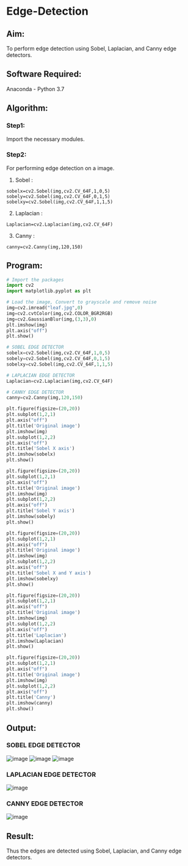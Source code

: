 # Edge-Detection
## Aim:
To perform edge detection using Sobel, Laplacian, and Canny edge detectors.

## Software Required:
Anaconda - Python 3.7

## Algorithm:
### Step1:
Import the necessary modules.
<br>
### Step2:
For performing edge detection on a image.
<br>
 1) Sobel :
 ```
 sobelx=cv2.Sobel(img,cv2.CV_64F,1,0,5)
 sobely=cv2.Sobel(img,cv2.CV_64F,0,1,5)
 sobelxy=cv2.Sobel(img,cv2.CV_64F,1,1,5)
 ```
 2) Laplacian :
 ```
 Laplacian=cv2.Laplacian(img,cv2.CV_64F)
 ```
 3) Canny :
 ```
 canny=cv2.Canny(img,120,150)
 ```
## Program:

``` Python
# Import the packages
import cv2 
import matplotlib.pyplot as plt

# Load the image, Convert to grayscale and remove noise
img=cv2.imread("leaf.jpg",0)
img=cv2.cvtColor(img,cv2.COLOR_BGR2RGB)
img=cv2.GaussianBlur(img,(3,3),0)
plt.imshow(img)
plt.axis("off")
plt.show()

# SOBEL EDGE DETECTOR
sobelx=cv2.Sobel(img,cv2.CV_64F,1,0,5)
sobely=cv2.Sobel(img,cv2.CV_64F,0,1,5)
sobelxy=cv2.Sobel(img,cv2.CV_64F,1,1,5)

# LAPLACIAN EDGE DETECTOR
Laplacian=cv2.Laplacian(img,cv2.CV_64F)

# CANNY EDGE DETECTOR
canny=cv2.Canny(img,120,150)

plt.figure(figsize=(20,20))
plt.subplot(1,2,1)
plt.axis("off")
plt.title('Original image')
plt.imshow(img)
plt.subplot(1,2,2)
plt.axis("off")
plt.title('Sobel X axis')
plt.imshow(sobelx)
plt.show()

plt.figure(figsize=(20,20))
plt.subplot(1,2,1)
plt.axis("off")
plt.title('Original image')
plt.imshow(img)
plt.subplot(1,2,2)
plt.axis("off")
plt.title('Sobel Y axis')
plt.imshow(sobely)
plt.show()

plt.figure(figsize=(20,20))
plt.subplot(1,2,1)
plt.axis("off")
plt.title('Original image')
plt.imshow(img)
plt.subplot(1,2,2)
plt.axis("off")
plt.title('Sobel X and Y axis')
plt.imshow(sobelxy)
plt.show()

plt.figure(figsize=(20,20))
plt.subplot(1,2,1)
plt.axis("off")
plt.title('Original image')
plt.imshow(img)
plt.subplot(1,2,2)
plt.axis("off")
plt.title('Laplacian')
plt.imshow(Laplacian)
plt.show()

plt.figure(figsize=(20,20))
plt.subplot(1,2,1)
plt.axis("off")
plt.title('Original image')
plt.imshow(img)
plt.subplot(1,2,2)
plt.axis("off")
plt.title('Canny')
plt.imshow(canny)
plt.show()

```
## Output:
### SOBEL EDGE DETECTOR

![image](https://user-images.githubusercontent.com/103049243/171138909-53a98a2f-3bff-4786-8553-b34461da83f7.png)
![image](https://user-images.githubusercontent.com/103049243/171138951-48526410-c628-400c-803a-ee643a986bb9.png)
![image](https://user-images.githubusercontent.com/103049243/171139002-34d65a5a-fdfc-4062-8ed9-b07fc98d88c6.png)


### LAPLACIAN EDGE DETECTOR
![image](https://user-images.githubusercontent.com/103049243/171139115-aa0475ca-1ec4-442a-8666-f25cb4dab3cd.png)

### CANNY EDGE DETECTOR
![image](https://user-images.githubusercontent.com/103049243/171139194-5852614d-fd8e-46a9-ab02-6a79fa09cf42.png)


## Result:
Thus the edges are detected using Sobel, Laplacian, and Canny edge detectors.

